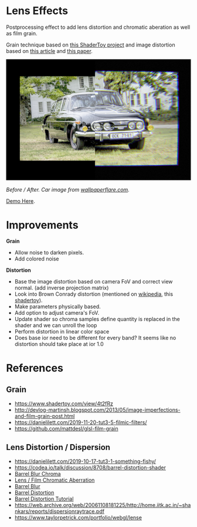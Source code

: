 # Lens Effects

Postprocessing effect to add lens distortion and chromatic aberation as well as film grain.

Grain technique based on [this ShaderToy project](https://www.shadertoy.com/view/4t2fRz) and image distortion based on [this article](https://www.taylorpetrick.com/blog/post/dispersion-opengl) and [this paper](https://web.archive.org/web/20061108181225/http://home.iitk.ac.in/~shankars/reports/dispersionraytrace.pdf).

![](./images/banner.png)

_Before / After. Car image from [wallpaperflare.com](https://www.wallpaperflare.com/tatra-tatra-603-czechoslovakia-socialist-car-v8-aerodynamic-wallpaper-pqflw)._

[Demo Here](https://gkjohnson.github.io/threejs-sandbox/lens-effects/).

# Improvements

**Grain**
- Allow noise to darken pixels.
- Add colored noise

**Distortion**
- Base the image distortion based on camera FoV and correct view normal. (add inverse projection matrix)
- Look into Brown Conrady distortion (mentioned on [wikipedia](https://en.wikipedia.org/wiki/Distortion_(optics)), this [shadertoy](https://www.shadertoy.com/view/MlSXR3)).
- Make parameters physically based.
- Add option to adjust camera's FoV.
- Update shader so chroma samples define quantity is replaced in the shader and we can unroll the loop
- Perform distortion in linear color space
- Does base ior need to be different for every band? It seems like no distortion should take place at ior 1.0

# References

## Grain

- https://www.shadertoy.com/view/4t2fRz
- http://devlog-martinsh.blogspot.com/2013/05/image-imperfections-and-film-grain-post.html
- https://danielilett.com/2019-11-20-tut3-5-filmic-filters/
- https://github.com/mattdesl/glsl-film-grain

## Lens Distortion / Dispersion

- https://danielilett.com/2019-10-17-tut3-1-something-fishy/
- https://codea.io/talk/discussion/8708/barrel-distortion-shader
- [Barrel Blur Chroma](https://www.shadertoy.com/view/XssGz8)
- [Lens / Film Chromatic Aberration](https://www.shadertoy.com/view/llK3RR)
- [Barrel Blur](https://www.shadertoy.com/view/XslGz8)
- [Barrel Distortion](https://www.shadertoy.com/view/lddGDN)
- [Barrel Distortion Tutorial](https://www.shadertoy.com/view/MlSXR3)
- https://web.archive.org/web/20061108181225/http://home.iitk.ac.in/~shankars/reports/dispersionraytrace.pdf
- https://www.taylorpetrick.com/portfolio/webgl/lense
